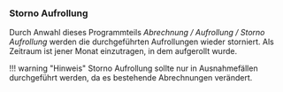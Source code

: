 ### Storno Aufrollung

Durch Anwahl dieses Programmteils *Abrechnung / Aufrollung / Storno Aufrollung* werden die durchgeführten Aufrollungen wieder storniert. Als Zeitraum ist jener Monat einzutragen, in dem aufgerollt wurde.

!!! warning "Hinweis"
    Storno Aufrollung sollte nur in Ausnahmefällen durchgeführt werden, da es bestehende Abrechnungen verändert.